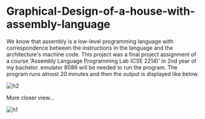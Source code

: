 # Graphical-Design-of-a-house-with-assembly-language
We know that assembly is a low-level programming language with correspondence between the instructions in the language and the architecture's machine code.
This project was a final project assignment of a course 'Assembly Language Programming Lab (CSE 2214)' in 2nd year of my bachelor.
emulator 8086 will be needed to run the program.
The program runs almost 20 minutes and then the output is displayed like below.

![h2](https://user-images.githubusercontent.com/73701376/209533771-b0540d15-32f1-4a2c-908d-0765beed379d.jpg)

More closer view...

![h1](https://user-images.githubusercontent.com/73701376/209533813-74da04c1-af68-4589-8844-59ed5c4d6058.jpg)
